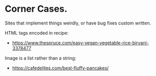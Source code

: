 # Corner Cases.

Sites that implement things weirdly, or have bug fixes custom written.


HTML tags encoded in recipe:

- https://www.thespruce.com/easy-vegan-vegetable-rice-biryani-3378477


Image is a list rather than a string:

- https://cafedelites.com/best-fluffy-pancakes/
